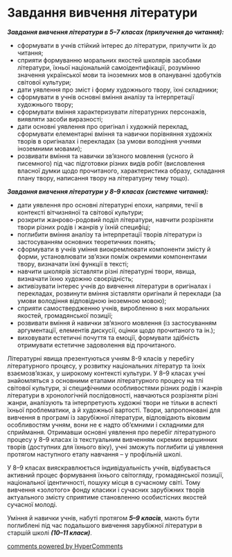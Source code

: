 <div id="hypercomments_widget" class="js-hypercomments-widget invisible"></div>

Завдання вивчення літератури
=============================================

<b><i>Завдання вивчення літератури в 5–7 класах (прилучення до читання):</i></b>
<ul>
<li>сформувати в учнів стійкий інтерес до літератури, прилучити їх до читання; </li>
<li>сприяти формуванню моральних якостей школярів засобами літератури, їхньої національній самоідентифікації, розумінню значення української мови та іноземних мов в опануванні здобутків світової культури;</li>
<li>дати уявлення про зміст і форму художнього твору, їхні складники;</li> 
<li>сформувати в учнів основні вміння аналізу та інтерпретації художнього твору;</li>
<li>сформувати вміння характеризувати літературних персонажів, виявляти засоби виразності;</li>
<li>дати основні уявлення про оригінал і художній переклад, сформувати елементарні вміння та навички порівняння художніх творів в оригіналах і перекладах (за умови володіння учнями іноземними мовами); </li>
<li>розвивати вміння та навички зв’язного мовлення (усного й писемного) під час підготовки різних видів робіт (висловлення власної думки щодо прочитаного, характеристика образу, складання плану твору, написання твору на літературну тему тощо).</li> 
</ul>

<b><i>Завдання вивчення літератури у 8–9 класах (системне читання):</i></b><br>
-	дати уявлення про основні літературні епохи, напрями, течії в контексті вітчизняної та світової культури; <br>
-	розкрити жанрово-родовий поділ літератури, навчити розрізняти твори різних родів і жанрів у їхній специфіці; <br>
-	поглибити вміння аналізу та інтерпретації творів літератури із застосуванням основних теоретичних понять; <br>
-	сформувати в учнів уміння виокремлювати компоненти змісту й форми, установлювати зв’язки поміж окремими компонентами твору, визначати їхні функції в тексті;<br>
-	навчити школярів зіставляти різні літературні твори, явища, визначати їхню художню своєрідність;<br>
-	активізувати інтерес учнів до вивчення літератури в оригіналах і перекладах, розвинути вміння зіставляти оригінали й переклади (за умови володіння відповідною іноземною мовою);<br>
-	сприяти самоствердженню учнів, виробленню в них моральних якостей, громадянської позиції;<br>
-	розвивати вміння й навички зв’язного мовлення (із застосуванням аргументації, елементів дискусії, оцінки щодо прочитаного та ін.);<br>
-	виховувати естетичні почуття та емоції, формувати здібність отримувати естетичне задоволення від прочитаного.  

Літературні явища презентуються учням 8-9 класів у перебігу літературного процесу, у розвитку національних літератур та їхніх взаємозв’язках, у широкому контексті культури. У 8–9 класах учні знайомляться з основними етапами літературного процесу на тлі світової культури, зі специфічними особливостями різних родів і жанрів літератури в хронологічній послідовності, навчаються розрізняти різні жанри, аналізують та інтерпретують художні твори не тільки в аспекті їхньої проблематики, а й художньої вартості. Твори, запропоновані для вивчення в програмі із зарубіжної літератури, відповідають віковим особливостям учням, вони не є надто об’ємними і складними для сприймання. Отримавши основні уявлення про перебіг літературного процесу у 8–9 класах із текстуальним вивченням окремих вершинних творів (доступних для їхнього віку), учні зможуть поглибити ці уявлення протягом наступного етапу навчання – у профільній школі. 

У 8–9 класах вияскравлюється індивідуальність учнів, відбувається активний процес формування їхнього світогляду, громадянської позиції, національної ідентичності, пошуку місця в сучасному світі. Тому вивчення «золотого» фонду класики і сучасних зарубіжних творів актуального змісту сприятиме становленню особистісних якостей сучасної молоді. 

Уміння й навички учнів, набуті протягом <b><i>5–9 класів</i></b>, мають бути поглиблені під час подальшого вивчення зарубіжної літератури в старшій школі <b><i>(10–11 класи)</i></b>. 

<div class="js-hypercomments-container">
<a href="http://hypercomments.com" class="hc-link" title="comments widget">comments powered by HyperComments</a>
</div>